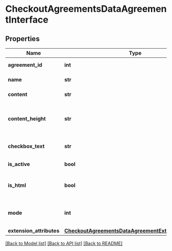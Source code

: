 # CheckoutAgreementsDataAgreementInterface

## Properties
Name | Type | Description | Notes
------------ | ------------- | ------------- | -------------
**agreement_id** | **int** | Agreement ID. | 
**name** | **str** | Agreement name. | 
**content** | **str** | Agreement content. | 
**content_height** | **str** | Agreement content height. Otherwise, null. | [optional] 
**checkbox_text** | **str** | Agreement checkbox text. | 
**is_active** | **bool** | Agreement status. | 
**is_html** | **bool** | * true - HTML. * false - plain text. | 
**mode** | **int** | The agreement applied mode. | 
**extension_attributes** | [**CheckoutAgreementsDataAgreementExtensionInterface**](CheckoutAgreementsDataAgreementExtensionInterface.md) |  | [optional] 

[[Back to Model list]](../README.md#documentation-for-models) [[Back to API list]](../README.md#documentation-for-api-endpoints) [[Back to README]](../README.md)


